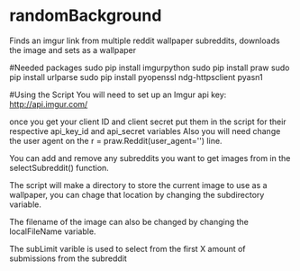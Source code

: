 # randomBackground
Finds an imgur link from multiple reddit wallpaper subreddits, downloads the image and sets as a wallpaper

#Needed packages
sudo pip install imgurpython 
sudo pip install praw
sudo pip install urlparse
sudo pip install pyopenssl ndg-httpsclient pyasn1

#Using the Script
You will need to set up an Imgur api key:
http://api.imgur.com/

once you get your client ID and client secret put them in the script for their respective api_key_id and api_secret variables
Also you will need change the user agent on the r = praw.Reddit(user_agent='') line.

You can add and remove any subreddits you want to get images from in the selectSubreddit() function.

The script will make a directory to store the current image to use as a wallpaper, you can chage that location by changing the subdirectory variable. 

The filename of the image can also be changed by changing the localFileName variable.

The subLimit varible is used to select from the first X amount of submissions from the subreddit
